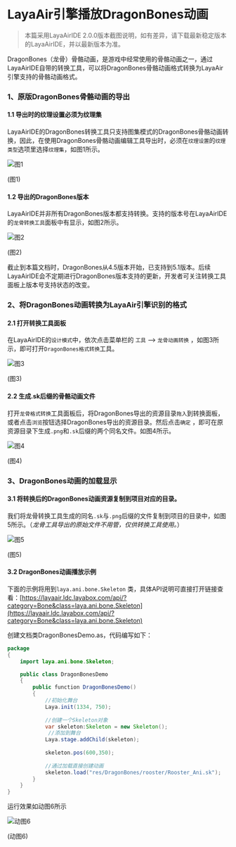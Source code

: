 # LayaAir引擎播放DragonBones动画

> 本篇采用LayaAirIDE 2.0.0版本截图说明，如有差异，请下载最新稳定版本的LayaAirIDE，并以最新版本为准。

DragonBones（龙骨）骨骼动画，是游戏中经常使用的骨骼动画之一，通过LayaAirIDE自带的转换工具，可以将DragonBones骨骼动画格式转换为LayaAir引擎支持的骨骼动画格式。



### 1、原版DragonBones骨骼动画的导出

#### 1.1 导出时的纹理设置必须为纹理集

LayaAirIDE的DragonBones转换工具只支持图集模式的DragonBones骨骼动画转换，因此，在使用DragonBones骨骼动画编辑工具导出时，必须在`纹理设置`的`纹理类型`选项里选择`纹理集`，如图1所示。

![图1](img/1.png) 

(图1)

#### 1.2 导出的DragonBones版本

LayaAirIDE并非所有DragonBones版本都支持转换。支持的版本号在LayaAirIDE的`龙骨转换工具`面板中有显示，如图2所示。

![图2](img/2.png) 

(图2)

截止到本篇文档时，DragonBones从4.5版本开始，已支持到5.1版本。后续LayaAirIDE会不定期进行DragonBones版本支持的更新，开发者可关注转换工具面板上版本号支持状态的改变。



### 2、将DragonBones动画转换为LayaAir引擎识别的格式

#### 2.1 打开转换工具面板

在LayaAirIDE的`设计模式`中，依次点击菜单栏的 `工具` —> `龙骨动画转换` ，如图3所示，即可打开`DragonBones格式转换`工具。

![图3](img/3.png) 

(图3)



#### 2.2 生成.sk后缀的骨骼动画文件

打开`龙骨格式转换`工具面板后，将DragonBones导出的资源目录`拖入`到转换面板，或者点击`浏览`按钮选择DragonBones导出的资源目录。然后点击`确定` ，即可在原资源目录下生成`.png`和`.sk`后缀的两个同名文件。如图4所示。

![图4](img/4.png) 

(图4)



### 3、DragonBones动画的加载显示

#### 3.1 将转换后的DragonBones动画资源复制到项目对应的目录。

我们将龙骨转换工具生成的同名`.sk`与`.png`后缀的文件复制到项目的目录中，如图5所示。（*龙骨工具导出的原始文件不用管，仅供转换工具使用。*）

![图5](img/5.png) 

(图5)

#### 3.2 DragonBones动画播放示例

下面的示例将用到`laya.ani.bone.Skeleton` 类，具体API说明可直接打开链接查看：[https://layaair.ldc.layabox.com/api/?category=Bone&class=laya.ani.bone.Skeleton](https://layaair.ldc.layabox.com/api/?category=Bone&class=laya.ani.bone.Skeleton)

创建文档类DragonBonesDemo.as，代码编写如下：

```java
package
{
	import laya.ani.bone.Skeleton;

	public class DragonBonesDemo
	{
		public function DragonBonesDemo()
		{
			//初始化舞台
			Laya.init(1334, 750);
			
			//创建一个Skeleton对象
			var skeleton:Skeleton = new Skeleton();
			 //添加到舞台
			Laya.stage.addChild(skeleton);
			
			skeleton.pos(600,350);
			
			//通过加载直接创建动画
			skeleton.load("res/DragonBones/rooster/Rooster_Ani.sk");
		}
	}
}
```
运行效果如动图6所示

![动图6](img/6.gif) 

(动图6)